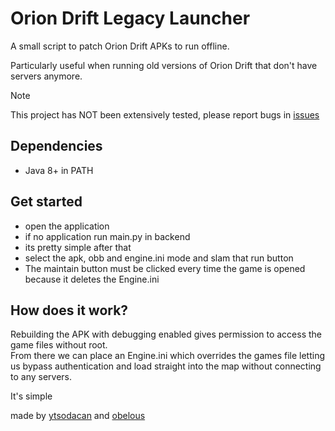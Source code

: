 <!-- @import "[TOC]" {cmd="toc" depthFrom=1 depthTo=6 orderedList=false} -->
# Orion Drift Legacy Launcher

A small script to patch Orion Drift APKs to run offline.

Particularly useful when running old versions of Orion Drift that don't have servers anymore.

> [!NOTE]
> This project has NOT been extensively tested, please report bugs in [issues](https://github.com/ytsodacan/a2legacylauncher/issues)

## Dependencies
- Java 8+ in PATH

## Get started
- open the application
- if no application run main.py in backend
- its pretty simple after that
- select the apk, obb and engine.ini mode and slam that run button
- The maintain button must be clicked every time the game is opened because it deletes the Engine.ini

## How does it work?
Rebuilding the APK with debugging enabled gives permission to access the game files without root. <br>
From there we can place an Engine.ini which overrides the games file letting us bypass authentication and load straight into the map without connecting to any servers.

It's simple

made by [ytsodacan](https://github.com/ytsodacan) and [obelous](https://github.com/0belous)
